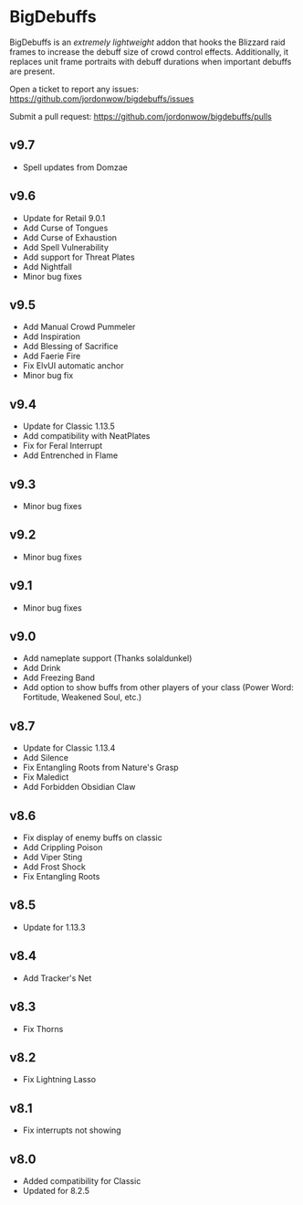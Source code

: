 # BigDebuffs

BigDebuffs is an _extremely lightweight_ addon that hooks the Blizzard raid frames to increase the debuff size of crowd control effects. Additionally, it replaces unit frame portraits with debuff durations when important debuffs are present.

Open a ticket to report any issues:
https://github.com/jordonwow/bigdebuffs/issues

Submit a pull request:
https://github.com/jordonwow/bigdebuffs/pulls

## v9.7
* Spell updates from Domzae

## v9.6
* Update for Retail 9.0.1
* Add Curse of Tongues
* Add Curse of Exhaustion
* Add Spell Vulnerability
* Add support for Threat Plates
* Add Nightfall
* Minor bug fixes

## v9.5
* Add Manual Crowd Pummeler
* Add Inspiration
* Add Blessing of Sacrifice
* Add Faerie Fire
* Fix ElvUI automatic anchor
* Minor bug fix

## v9.4
* Update for Classic 1.13.5
* Add compatibility with NeatPlates
* Fix for Feral Interrupt
* Add Entrenched in Flame

## v9.3
* Minor bug fixes

## v9.2
* Minor bug fixes

## v9.1
* Minor bug fixes

## v9.0
* Add nameplate support (Thanks solaldunkel)
* Add Drink
* Add Freezing Band
* Add option to show buffs from other players of your class (Power Word: Fortitude, Weakened Soul, etc.)

## v8.7
* Update for Classic 1.13.4
* Add Silence
* Fix Entangling Roots from Nature's Grasp
* Fix Maledict
* Add Forbidden Obsidian Claw

## v8.6
* Fix display of enemy buffs on classic
* Add Crippling Poison
* Add Viper Sting
* Add Frost Shock
* Fix Entangling Roots

## v8.5
* Update for 1.13.3

## v8.4
* Add Tracker's Net

## v8.3
* Fix Thorns

## v8.2
* Fix Lightning Lasso

## v8.1
* Fix interrupts not showing

## v8.0
* Added compatibility for Classic
* Updated for 8.2.5
